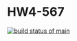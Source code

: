 # HW4-567
[![build status of main](https://travis-ci.com/Arceus1ooo/HW4-567.svg?branch=main)](https://travis-ci.com/Arceus1ooo/HW4-567)
